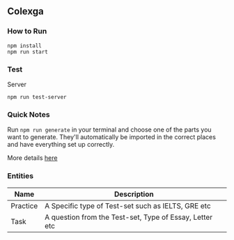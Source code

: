 Colexga
---

### How to Run
```
npm install
npm run start
```

### Test
Server
```
npm run test-server
```

### Quick Notes
Run `npm run generate` in your terminal and choose one of the parts you want to generate. They'll automatically be imported in the correct places and have everything set up correctly.

More details [here](https://github.com/react-boilerplate/react-boilerplate/blob/master/docs/general/introduction.md)

### Entities
| Name | Description |
| ---- | ---------- |
| Practice | A Specific type of Test-set such as IELTS, GRE etc |
| Task | A question from the Test-set, Type of Essay, Letter etc |
